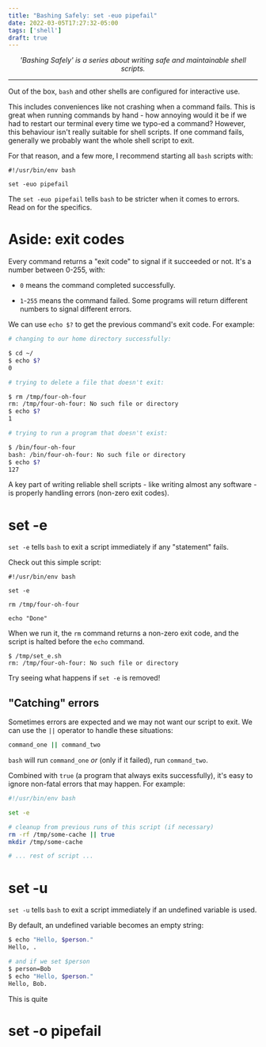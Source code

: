 ```yaml
---
title: "Bashing Safely: set -euo pipefail"
date: 2022-03-05T17:27:32-05:00
tags: ['shell']
draft: true
---
```


<div style='text-align: center'>

*'Bashing Safely' is a series about writing safe and maintainable shell scripts.*

</div>

---

Out of the box, `bash` and other shells are configured for interactive use.

This includes conveniences like not crashing when a command fails.  This is
great when running commands by hand - how annoying would it be if we had to
restart our terminal every time we typo-ed a command?  However, this behaviour
isn't really suitable for shell scripts.  If one command fails, generally we
probably want the whole shell script to exit.

For that reason, and a few more, I recommend starting all `bash` scripts with:

```shell
#!/usr/bin/env bash

set -euo pipefail
```

The `set -euo pipefail` tells `bash` to be stricter when it comes to errors.
Read on for the specifics.

# Aside: exit codes

Every command returns a "exit code" to signal if it succeeded or not. It's a
number between 0-255, with:

- `0` means the command completed successfully.

- `1`-`255` means the command failed.  Some programs will return different
numbers to signal different errors.

We can use `echo $?` to get the previous command's exit code.  For example:

```bash
# changing to our home directory successfully:

$ cd ~/
$ echo $?
0
```

```bash
# trying to delete a file that doesn't exit:

$ rm /tmp/four-oh-four
rm: /tmp/four-oh-four: No such file or directory
$ echo $?
1
```

```bash
# trying to run a program that doesn't exist:

$ /bin/four-oh-four
bash: /bin/four-oh-four: No such file or directory
$ echo $?
127
```

A key part of writing reliable shell scripts - like writing almost any
software - is properly handling errors (non-zero exit codes).

# set -e

`set -e` tells `bash` to exit a script immediately if any "statement" fails.

Check out this simple script:

```shell
#!/usr/bin/env bash

set -e

rm /tmp/four-oh-four

echo "Done"
```

When we run it, the `rm` command returns a non-zero exit code, and the script
is halted before the `echo` command.

```
$ /tmp/set_e.sh
rm: /tmp/four-oh-four: No such file or directory
```

Try seeing what happens if `set -e` is removed!

## "Catching" errors

Sometimes errors are expected and we may not want our script to exit.  We can
use the `||` operator to handle these situations:

```bash
command_one || command_two
```

`bash` will run `command_one` *or* (only if it failed), run `command_two`.

Combined with `true` (a program that always exits successfully), it's easy to
ignore non-fatal errors that may happen.  For example:

```bash
#!/usr/bin/env bash

set -e

# cleanup from previous runs of this script (if necessary)
rm -rf /tmp/some-cache || true
mkdir /tmp/some-cache

# ... rest of script ...
```

# set -u

`set -u` tells `bash` to exit a script immediately if an undefined variable
is used.

By default, an undefined variable becomes an empty string:

```bash
$ echo "Hello, $person."
Hello, .

# and if we set $person
$ person=Bob
$ echo "Hello, $person."
Hello, Bob.
```

This is quite

# set -o pipefail

